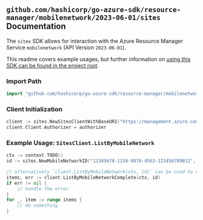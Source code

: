 
## `github.com/hashicorp/go-azure-sdk/resource-manager/mobilenetwork/2023-06-01/sites` Documentation

The `sites` SDK allows for interaction with the Azure Resource Manager Service `mobilenetwork` (API Version `2023-06-01`).

This readme covers example usages, but further information on [using this SDK can be found in the project root](https://github.com/hashicorp/go-azure-sdk/tree/main/docs).

### Import Path

```go
import "github.com/hashicorp/go-azure-sdk/resource-manager/mobilenetwork/2023-06-01/sites"
```


### Client Initialization

```go
client := sites.NewSitesClientWithBaseURI("https://management.azure.com")
client.Client.Authorizer = authorizer
```


### Example Usage: `SitesClient.ListByMobileNetwork`

```go
ctx := context.TODO()
id := sites.NewMobileNetworkID("12345678-1234-9876-4563-123456789012", "example-resource-group", "mobileNetworkValue")

// alternatively `client.ListByMobileNetwork(ctx, id)` can be used to do batched pagination
items, err := client.ListByMobileNetworkComplete(ctx, id)
if err != nil {
	// handle the error
}
for _, item := range items {
	// do something
}
```
